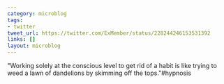 ```yaml
---
category: microblog
tags:
- twitter
tweet_url: https://twitter.com/ExMember/status/228244246153531392
links: []
layout: microblog
---
```

"Working solely at the conscious level to get rid of a habit is like trying to weed a lawn of dandelions by skimming off the tops."#hypnosis
